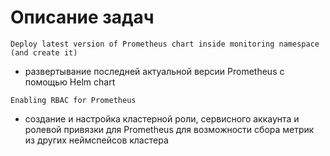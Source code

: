 # Описание задач

`Deploy latest version of Prometheus chart inside monitoring namespace (and create it)`
- развертывание последней актуальной версии Prometheus с помощью Helm chart

`Enabling RBAC for Prometheus`
- создание и настройка кластерной роли, сервисного аккаунта и ролевой привязки для Prometheus для возможности сбора метрик из других неймспейсов кластера
